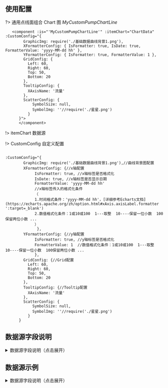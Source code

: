 ## 使用配置

?> 通用点线面组合 Chart 图 _MyCustomPumpChartLine_

```
   <component :is="'MyCustomPumpChartLine'" :itemChart="ChartData" :CustomConfig="{
        GraphicImg: require('./基础数据曲线背景1.png'),
        XFormatterConfig: { IsFormatter: true, IsDate: true, FormatterValue: 'yyyy-MM-dd hh' },
        YFormatterConfig: { IsFormatter: true, FormatterValue: 1 },
        GridConfig: {
          Left: 60,
          Right: 60,
          Top: 50,
          Bottom: 20
        },
        TooltipConfig: {
          XAxisName: '流量'
        },
        ScatterConfig: {
            SymbolSize: null,
            SymbolImg: ''//require('./星星.png')
          }
      }">
      </component>

```

!> itemChart 数据源

!> CustomConfig 自定义配置

```

:CustomConfig="{
        GraphicImg: require('./基础数据曲线背景1.png'),//曲线背景图配置
        XFormatterConfig: {//x轴配置
             IsFormatter: true, //x轴标签是否格式化
             IsDate: true, //x轴标签是否显示日期
             FormatterValue: 'yyyy-MM-dd hh'
             //x轴标签传入的格式化条件
             （
             1.时间格式条件：'yyyy-MM-dd hh'，[详细参考Echarts文档](https://echarts.apache.org/zh/option.html#xAxis.axisLabel.formatter ':target=_blank')
             2.数值格式化条件：1或10或100  1---取整  10----保留一位小数  100保留两位小数 ...
             ）
              },
        YFormatterConfig: {//y轴配置
             IsFormatter: true, //y轴标签是否格式化
             FormatterValue: 1  //数值格式化条件：1或10或100  1---取整  10----保留一位小数  100保留两位小数 ...
             },
        GridConfig: {//Grid配置
          Left: 60,
          Right: 60,
          Top: 50,
          Bottom: 20
        },
        TooltipConfig: {//Tooltip配置
          XAxisName: '流量'
        },
        ScatterConfig: {
            SymbolSize: null,
            SymbolImg: ''//require('./星星.png')
          }
      }
```

## 数据源字段说明

<details>
<summary>数据源字段说明（点击展开）</summary>

[数据源字段说明](./Config.json ":include :type=code")

</details>

## 数据源示例

<details>
<summary>数据源字段说明（点击展开）</summary>

[数据源示例](./Data.json ":include :type=code")

</details>
